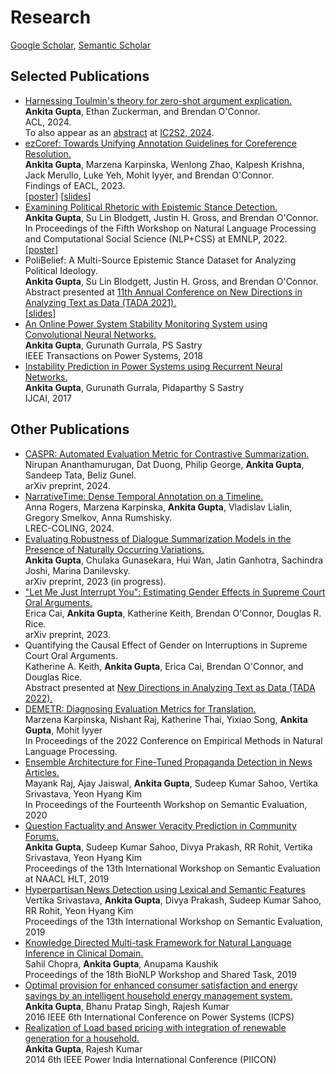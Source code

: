# Research

<a href="https://scholar.google.co.in/citations?user=7nq1kBMAAAAJ&hl=en">Google Scholar</a>, <a href="https://www.semanticscholar.org/author/Ankita-Gupta/2110760579">Semantic Scholar</a>

## Selected Publications
<ul>
    <li><a href="https://openreview.net/forum?id=4DQNkZoAUY5&referrer=%5BAuthor%20Console%5D(%2Fgroup%3Fid%3Daclweb.org%2FACL%2FARR%2F2024%2FFebruary%2FAuthors%23your-submissions)">Harnessing Toulmin's theory for zero-shot argument explication.</a><br/>
      <b>Ankita Gupta</b>, Ethan Zuckerman, and Brendan O'Connor.<br/>
      ACL, 2024.<br/>
      To also appear as an <a href="https://ankitaiisc.github.io/images/argex_ic2s2_submission_nonannon_1.pdf">abstract</a> at <a href="https://ic2s2-2024.org/">IC2S2, 2024</a>.
    </li>
  <li><a href="https://arxiv.org/abs/2210.07188"> ezCoref: Towards Unifying Annotation Guidelines for Coreference Resolution.</a><br/>
     <b>Ankita Gupta</b>, Marzena Karpinska, Wenlong Zhao, Kalpesh Krishna, Jack Merullo, Luke Yeh, Mohit Iyyer, and Brendan O'Connor.<br/>
    Findings of EACL, 2023.<br/>
    [<a href="https://ankitaiisc.github.io/images/EACL_poster.pdf">poster</a>] [<a href="https://ankitaiisc.github.io/images/EACL_slides.pdf">slides</a>]
  </li>
  
  <li><a href="https://arxiv.org/pdf/2212.14486.pdf">Examining Political Rhetoric with Epistemic Stance Detection.</a><br/>
      <b>Ankita Gupta</b>, Su Lin Blodgett, Justin H. Gross, and Brendan O'Connor.<br/>
      In Proceedings of the Fifth Workshop on Natural Language Processing and Computational Social Science (NLP+CSS) at EMNLP, 2022.<br/>
      [<a href="https://ankitaiisc.github.io/images/NLP%2BCSS%20Poster.pdf">poster</a>]
  </li>
  
  <li>PoliBelief: A Multi-Source Epistemic Stance Dataset for Analyzing Political Ideology.<br/>
      <b>Ankita Gupta</b>, Su Lin Blodgett, Justin H. Gross, and Brendan O'Connor.<br/>
      Abstract presented at <a href="https://tada2021.org/">11th Annual Conference on New Directions in Analyzing Text as Data (TADA 2021).</a><br/>
      [<a href="https://ankitaiisc.github.io/images/TADA_v3_website.pdf">slides</a>]
  </li>
  
  <li><a href="https://ieeexplore.ieee.org/abstract/document/8486644">An Online Power System Stability Monitoring System using Convolutional Neural Networks.</a><br/>
      <b>Ankita Gupta</b>, Gurunath Gurrala, PS Sastry<br/>
      IEEE Transactions on Power Systems, 2018<br/></li>
  <li><a href="https://cps.iisc.ac.in/wp-content/uploads/2018/12/0249.pdf">Instability Prediction in Power Systems using Recurrent Neural Networks.</a><br/>
      <b>Ankita Gupta</b>, Gurunath Gurrala, Pidaparthy S Sastry<br/>
      IJCAI, 2017<br/></li>
</ul>

## Other Publications
<ul>
  <li><a href="http://arxiv.org/abs/2404.15565">CASPR: Automated Evaluation Metric for Contrastive Summarization.</a><br/>
      Nirupan Ananthamurugan, Dat Duong, Philip George, <b>Ankita Gupta</b>, Sandeep Tata, Beliz Gunel.<br/>
      arXiv preprint, 2024.</li>
  
  <li><a href="https://arxiv.org/abs/1908.11443">NarrativeTime: Dense Temporal Annotation on a Timeline.</a><br/>
      Anna Rogers, Marzena Karpinska, <b>Ankita Gupta</b>, Vladislav Lialin, Gregory Smelkov, Anna Rumshisky.<br/>
      LREC-COLING, 2024.</li>

 <li><a href="https://arxiv.org/pdf/2311.08705v1"> Evaluating Robustness of Dialogue Summarization Models in the Presence of Naturally Occurring Variations.</a><br/>
<b>Ankita Gupta</b>, Chulaka Gunasekara, Hui Wan, Jatin Ganhotra, Sachindra Joshi, Marina Danilevsky.<br/>
   arXiv preprint, 2023 (in progress).
</li>

  <li><a href="https://osf.io/preprints/socarxiv/4dngy/">"Let Me Just Interrupt You": Estimating Gender Effects in Supreme Court Oral Arguments.</a><br/>
  Erica Cai, <b>Ankita Gupta</b>, Katherine Keith, Brendan O'Connor, Douglas R. Rice.<br/>
  arXiv preprint, 2023.</li>
  
<li>Quantifying the Causal Effect of Gender on Interruptions in Supreme Court Oral Arguments.<br/>
      Katherine A. Keith, <b>Ankita Gupta</b>, Erica Cai, Brendan O'Connor, and Douglas Rice.<br/>
      Abstract presented at <a href="https://tada2022.org/">New Directions in Analyzing Text as Data (TADA 2022).</a></li>
  
<li><a href="https://arxiv.org/abs/2210.13746">DEMETR: Diagnosing Evaluation Metrics for Translation.</a><br/>
      Marzena Karpinska, Nishant Raj, Katherine Thai, Yixiao Song, <b>Ankita Gupta</b>, Mohit Iyyer<br/>
      In Proceedings of the 2022 Conference on Empirical Methods in Natural Language Processing.<br/></li>

<li><a href="https://www.aclweb.org/anthology/2020.semeval-1.236.pdf">Ensemble Architecture for Fine-Tuned Propaganda Detection in News Articles.</a><br/>
      Mayank Raj, Ajay Jaiswal, <b>Ankita Gupta</b>, Sudeep Kumar Sahoo, Vertika Srivastava, Yeon Hyang Kim<br/>
      In Proceedings of the Fourteenth Workshop on Semantic Evaluation, 2020<br/></li>
  
  <li><a href="https://www.aclweb.org/anthology/S19-2204.pdf"> Question Factuality and Answer Veracity Prediction in Community Forums.</a><br/>
      <b>Ankita Gupta</b>, Sudeep Kumar Sahoo, Divya Prakash, RR Rohit, Vertika Srivastava, Yeon Hyang Kim<br/>
      Proceedings of the 13th International Workshop on Semantic Evaluation at NAACL HLT, 2019<br/></li>

<li><a href="https://www.aclweb.org/anthology/S19-2189.pdf"> Hyperpartisan News Detection using Lexical and Semantic Features</a><br/>
      Vertika Srivastava, <b>Ankita Gupta</b>, Divya Prakash, Sudeep Kumar Sahoo, RR Rohit, Yeon Hyang Kim<br/>
      Proceedings of the 13th International Workshop on Semantic Evaluation, 2019<br/></li>

<li><a href="https://www.aclweb.org/anthology/W19-5052.pdf">Knowledge Directed Multi-task Framework for Natural Language Inference in Clinical Domain.</a><br/>
      Sahil Chopra, <b>Ankita Gupta</b>, Anupama Kaushik<br/>
      Proceedings of the 18th BioNLP Workshop and Shared Task, 2019<br/></li>
  
  <li><a href="https://ieeexplore.ieee.org/abstract/document/7584155">Optimal provision for enhanced consumer satisfaction and energy savings by an intelligent household energy management system.</a><br/>
      <b>Ankita Gupta</b>, Bhanu Pratap Singh, Rajesh Kumar<br/>
      2016 IEEE 6th International Conference on Power Systems (ICPS)<br/>
  </li>
  <li><a href="https://ieeexplore.ieee.org/abstract/document/7117653">Realization of Load based pricing with integration of renewable generation for a household.</a><br/>
      <b>Ankita Gupta</b>, Rajesh Kumar<br/>
      2014 6th IEEE Power India International Conference (PIICON)<br/>
  </li>
</ul>
